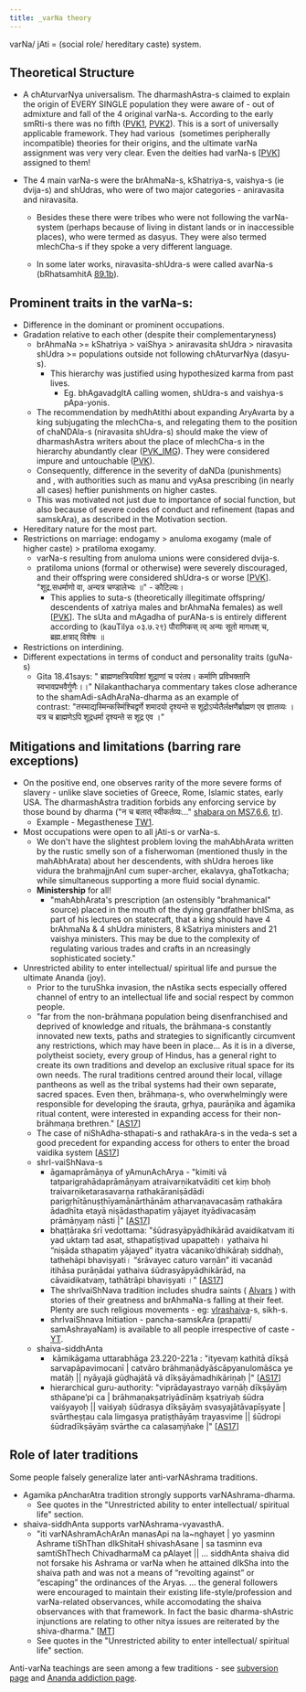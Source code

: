 ```yaml
---
title: _varNa theory
---
```


varNa/ jAti = (social role/ hereditary caste) system.  

## Theoretical Structure

- A chAturvarNya universalism. The dharmashAstra-s claimed to explain the origin of EVERY SINGLE population they were aware of - out of admixture and fall of the 4 original varNa-s.​ According to the early smRti-s there was no fifth ([PVK1](http://i.imgur.com/l0XuhbQ.jpg), [PVK2](http://i.imgur.com/LRHL6vV.jpg)). This is a sort of universally applicable framework. They had various  (sometimes peripherally incompatible) theories for their origins, and the ultimate varNa assignment was very very clear. Even the deities had varNa-s \[[PVK](https://archive.org/stream/historyofdharmas029210mbp#page/n99/mode/2up)\] assigned to them! 
    
- The 4 main varNa-s were the brAhmaNa-s, kShatriya-s, vaishya-s (ie dvija-s) and shUdras, who were of two major categories - aniravasita and niravasita.
    
    - Besides these there were tribes who were not following the varNa-system (perhaps because of living in distant lands or in inaccessible places), who were termed as dasyus. They were also termed mlechCha-s if they spoke a very different language.
        
    - In some later works, niravasita-shUdra-s were called avarNa-s (bRhatsamhitA [89.1b](https://archive.org/stream/Brihatsamhita/brihatsamhita#page/n709/mode/2up)).
        

## Prominent traits in the varNa-s:

- Difference in the dominant or prominent occupations.
- Gradation relative to each other (despite their complementaryness)
    - brAhmaNa >= kShatriya > vaiShya > aniravasita shUdra > niravasita shUdra >= populations outside not following chAturvarNya (dasyu-s). 
        - This hierarchy was justified using hypothesized karma from past lives.
            - Eg. bhAgavadgItA calling women, shUdra-s and vaishya-s pApa-yonis.
    - The recommendation by medhAtithi about expanding AryAvarta by a king subjugating the mlechCha-s, and relegating them to the position of chaNDAla-s (niravasita shUdra-s) should make the view of dharmashAstra writers about the place of mlechCha-s in the hierarchy abundantly clear ([PVK_IMG](http://i.imgur.com/rWyjGFD.jpg)). They were considered impure and untouchable ([PVK](https://archive.org/stream/historyofdharmas029210mbp#page/n225/mode/2up)).
    - Consequently, difference in the severity of daNDa (punishments) and , with authorities such as manu and vyAsa prescribing (in nearly all cases) heftier punishments on higher castes.
    - This was motivated not just due to importance of social function, but also because of severe codes of conduct and refinement (tapas and samskAra), as described in the Motivation section.
- Hereditary nature for the most part.
- Restrictions on marriage: endogamy > anuloma exogamy (male of higher caste) > pratiloma exogamy.
    - varNa-s resulting from anuloma unions were considered dvija-s.
    - pratiloma unions (formal or otherwise) were severely discouraged, and their offspring were considered shUdra-s or worse \[[PVK](https://archive.org/stream/historyofdharmas029210mbp#page/n109/mode/2up)\]. "शूद्र.सधर्माणो वा, अन्यत्र चण्डालेभ्यः ॥" \- कौटिल्यः।
        - This applies to suta-s (theoretically illegitimate offspring/ descendents of xatriya males and brAhmaNa females) as well \[[PVK](https://archive.org/stream/historyofdharmas029210mbp#page/n155/mode/2up)\]. The sUta and mAgadha of purANa-s is entirely different according to (kauTilya ०३.७.२९) पौराणिकस् त्व् अन्यः सूतो मागधश् च, ब्रह्म.क्षत्राद् विशेषः ॥
- Restrictions on interdining.
- Different expectations in terms of conduct and personality traits (guNa-s)
    - Gita 18.41says: " ब्राह्मणक्षत्रियविशां शूद्राणां च परंतप। कर्माणि प्रविभक्तानि स्वभावप्रभवैर्गुणैः।।" Nilakanthacharya commentary takes close adherance to the shamAdi-sAdhAraNa-dharma as an example of contrast: "तस्माद्यस्मिन्कस्मिंश्चिद्वर्णे शमादयो दृश्यन्ते स शूद्रोऽप्येतैर्लक्षणैर्ब्राह्मण एव ज्ञातव्यः । यत्र च ब्राह्मणेऽपि शूद्रधर्मा दृश्यन्ते स शूद्र एव ।"

## Mitigations and limitations (barring rare exceptions)

- On the positive end, one observes rarity of the more severe forms of slavery - unlike slave societies of Greece, Rome, Islamic states, early USA. The dharmashAstra tradition forbids any enforcing service by those bound by dharma ("न च बलात् स्वीकर्तव्यः…" [shabara on MS7,6,6](https://imgur.com/a/BWs34%5C), [tr](https://archive.org/stream/in.ernet.dli.2015.282745/2015.282745.Sabara-Bhasya#page/n493/mode/2up)).
    - Example - Megasthenese [TW1](https://twitter.com/Rjrasva/status/721326921724882945).
- Most occupations were open to all jAti-s or varNa-s.
    - We don't have the slightest problem loving the mahAbhArata written by the rustic smelly son of a fisherwoman (mentioned thusly in the mahAbhArata) about her descendents, with shUdra heroes like vidura the brahmajjnAnI cum super-archer, ekalavya, ghaTotkacha; while simultaneous supporting a more fluid social dynamic.
    - **Ministership** for all!
        - "mahAbhArata's prescription (an ostensibly "brahmanical" source) placed in the mouth of the dying grandfather bhISma, as part of his lectures on statecraft, that a king should have 4 brAhmaNa & 4 shUdra ministers, 8 kSatriya ministers and 21 vaishya ministers. This may be due to the complexity of regulating various trades and crafts in an ncreasingly sophisticated society."
- Unrestricted ability to enter intellectual/ spiritual life and pursue the ultimate Ananda (joy).
    - Prior to the turuShka invasion, the nAstika sects especially offered channel of entry to an intellectual life and social respect by common people.
    - "far from the non-brāhmaṇa population being disenfranchised and deprived of knowledge and rituals, the brāhmaṇa-s constantly innovated new texts, paths and strategies to significantly circumvent any restrictions, which may have been in place... As it is in a diverse, polytheist society, every group of Hindus, has a general right to create its own traditions and develop an exclusive ritual space for its own needs. The rural traditions centred around their local, village pantheons as well as the tribal systems had their own separate, sacred spaces. Even then, brāhmaṇa-s, who overwhelmingly were responsible for developing the śrauta, gṛhya, paurāṇika and āgamika ritual content, were interested in expanding access for their non- brāhmaṇa brethren." \[[AS17](http://indiafacts.org/access-ritual-knowledge-hinduism-case-veda-agama/)\]
    - The case of niShAdha-sthapati-s and rathakAra-s in the veda-s set a good precedent for expanding access for others to enter the broad vaidika system \[[AS17](http://indiafacts.org/access-ritual-knowledge-hinduism-case-veda-agama/)\]
    - shrI-vaiShNava-s
        - āgamaprāmāṇya of yAmunAchArya - "kimiti vā tatparigrahādaprāmāṇyam atraivarṇikatvāditi cet kiṃ bhoḥ traivarṇiketarasavarṇa rathakāraniṣādādi parigṛhītānuṣṭhīyamānārthānām atharvaṇavacasāṃ rathakāra ādadhīta etayā niṣādasthapatiṃ yājayet ityādivacasāṃ prāmāṇyaṃ nāsti |" \[[AS17](http://indiafacts.org/access-ritual-knowledge-hinduism-case-veda-agama/)\]
        - bhaṭṭāraka śrī vedottama: "śūdrasyāpyādhikārād avaidikatvam iti yad uktaṃ tad asat, sthapatīṣṭivad upapatteḥ। yathaiva hi “niṣāda sthapatiṃ yājayed” ityatra vācaniko’dhikāraḥ siddhaḥ, tathehāpi bhaviṣyati। “śrāvayec caturo varṇān” iti vacanād itihāsa purāṇādai yathaiva śūdrasyāpyādhikārād, na cāvaidikatvaṃ, tathātrāpi bhaviṣyati ।" \[[AS17](http://indiafacts.org/access-ritual-knowledge-hinduism-case-veda-agama/)\]
        - The shrIvaiShNava tradition includes shudra saints ( [Alvars](http://en.wikipedia.org/wiki/Alvars) ) with stories of their greatness and brAhmaNa-s falling at their feet. Plenty are such religious movements - eg: [vIrashaiva](https://en.wikipedia.org/wiki/Lingayat)-s, sikh-s.
        - shrIvaiShnava Initiation - pancha-samskAra (prapatti/ samAshrayaNam) is available to all people irrespective of caste - [YT](https://www.youtube.com/watch?v=n7jG3GJ8NK0).
    - shaiva-siddhAnta
        -  kāmikāgama uttarabhāga 23.220-221a : "ityevaṃ kathitā dīkṣā sarvapāpavimocanī | catvāro brāhmaṇādyāścāpyanulomāśca ye matāḥ || nyāyajā gūḍhajātā vā dīkṣāyāmadhikāriṇaḥ |" \[[AS17](http://indiafacts.org/access-ritual-knowledge-hinduism-case-veda-agama/)\]
        - hierarchical guru-authority: "viprādayastrayo varṇāḥ dīkṣāyāṃ sthāpane’pi ca | brāhmaṇakṣatriyādīnāṃ kṣatriyaḥ śūdra vaiśyayoḥ || vaiśyaḥ śūdrasya dīkṣāyāṃ svasyajātāvapīṣyate | svārtheṣṭau cala liṃgasya pratiṣṭhāyāṃ trayasvime || śūdropi śūdradīkṣāyāṃ svārthe ca calasaṃjñake |" \[[AS17](http://indiafacts.org/access-ritual-knowledge-hinduism-case-veda-agama/)\]

## Role of later traditions

Some people falsely generalize later anti-varNAshrama traditions.

- Agamika pAncharAtra tradition strongly supports varNAshrama-dharma.
    - See quotes in the "Unrestricted ability to enter intellectual/ spiritual life" section.
- shaiva-siddhAnta supports varNAshrama-vyavasthA.
    - "iti varNAshramAchArAn manasApi na la~nghayet | yo yasminn Ashrame tiShThan dIkShitaH shivashAsane | sa tasminn eva samtiShThech ChivadharmaM ca pAlayet || ... siddhAnta shaiva did not forsake his Ashrama or varNa when he attained dIkSha into the shaiva path and was not a means of “revolting against” or “escaping” the ordinances of the Aryas. ... the general followers were encouraged to maintain their existing life-style/profession and varNa-related observances, while accomodating the shaiva observances with that framework. In fact the basic dharma-shAstric injunctions are relating to other nitya issues are reiterated by the shiva-dharma." \[[MT](https://manasataramgini.wordpress.com/2006/06/23/siddhanta-tantrics-and-the-mainstream-brahminical-path/)\]
    - See quotes in the "Unrestricted ability to enter intellectual/ spiritual life" section.

Anti-varNa teachings are seen among a few traditions - see [subversion page](../../../rivals/ananda-addiction/) and [Ananda addiction page](../../../rivals/ananda-addiction/).